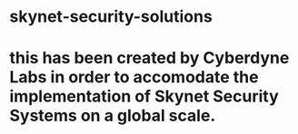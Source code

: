 # skynet-security-solutions
# this has been created by Cyberdyne Labs in order to accomodate the implementation of Skynet Security Systems on a global scale.
